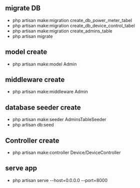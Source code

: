 ## migrate DB
-  php artisan make:migration create_db_power_meter_tabel
-  php artisan make:migration create_db_device_control_tabel
-  php artisan make:migration create_admins_table
-  php artisan migrate

## model create
-  php artisan make:model Admin

## middleware create
-  php artisan make:middleware Admin

## database seeder create
-  php artisan make:seeder AdminsTableSeeder
-  php artisan db:seed

## Controller create
-  php artisan make:controller Device/DeviceController   

## serve app
-  php artisan serve --host=0.0.0.0 --port=8000